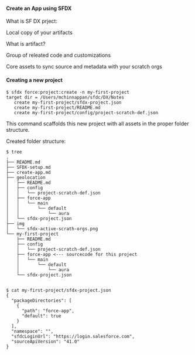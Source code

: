 #### Create an App using SFDX

What is SF DX prject:

Local copy of your artifacts

What is artifact?

Group of releated code and customizations

Core assets to sync source and metadata with your scratch orgs


#### Creating a new project

```
$ sfdx force:project:create -n my-first-project
target dir = /Users/mchinnappan/sfdc/DX/Notes
   create my-first-project/sfdx-project.json
   create my-first-project/README.md
   create my-first-project/config/project-scratch-def.json
```

This command scaffolds this new project with all assets in the proper folder structure. 

Created folder structure:

```
$ tree
.
├── README.md
├── SFDX-setup.md
├── create-app.md
├── geolocation
│   ├── README.md
│   ├── config
│   │   └── project-scratch-def.json
│   ├── force-app
│   │   └── main
│   │       └── default
│   │           └── aura
│   └── sfdx-project.json
├── img
│   └── sfdx-active-scrath-orgs.png
└── my-first-project
    ├── README.md
    ├── config
    │   └── project-scratch-def.json
    ├── force-app <--- sourcecode for this project
    │   └── main
    │       └── default
    │           └── aura
    └── sfdx-project.json
    
```

```
$ cat my-first-project/sfdx-project.json 
{
  "packageDirectories": [
    {
      "path": "force-app",
      "default": true
    }
  ],
  "namespace": "",
  "sfdcLoginUrl": "https://login.salesforce.com",
  "sourceApiVersion": "41.0"
}
```


  
